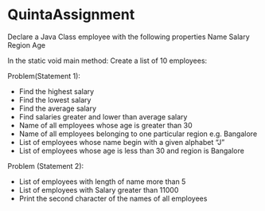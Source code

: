 # QuintaAssignment


Declare a Java Class employee with the following properties
Name
Salary
Region
Age

In the static void main method:
Create a list of 10 employees:


Problem(Statement 1):
* Find the highest salary
* Find the lowest salary
* Find the average salary
* Find salaries greater and lower than average salary
* Name of all employees whose age is greater than 30
* Name of all employees belonging to one particular region e.g. Bangalore
* List of employees whose name begin with a given alphabet “J”
* List of employees whose age is less than 30 and region is Bangalore

Problem (Statement 2):
* List of employees with length of name more than 5
* List of employees with Salary greater than 11000
* Print the second character of the names of all employees
